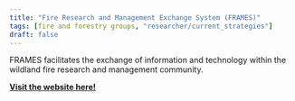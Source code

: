 ```yaml
---
title: "Fire Research and Management Exchange System (FRAMES)"
tags: [fire and forestry groups, "researcher/current_strategies"]
draft: false
---
```

FRAMES facilitates the exchange of information and technology within the wildland fire research and management community.

[**Visit the website here!**](https://www.frames.gov/)
